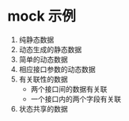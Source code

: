 # mock 示例

1. 纯静态数据
2. 动态生成的静态数据
3. 简单的动态数据
4. 相应接口参数的动态数据
5. 有关联性的数据
   - 两个接口间的数据有关联
   - 一个接口内的两个字段有关联
6. 状态共享的数据
